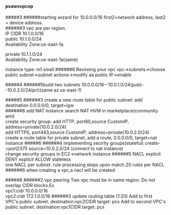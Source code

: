 #### psawsvpcop
#####3
######starting wizard
for 10.0.0.0/16 first2=network address, last2 = device address.  
######3
vpc are per region.  
IP CIDR 10.1.0.0/16  
public 10.1.0.0/24  
Availability Zone:us-east-1a

private 10.1.1.0/24  
Availability Zone:us-east-1a(same)  

instance type: m1.small
######6 Revireing your vpc
vpc->subnets->choose public subnet->subnet actions->modify aa public IP->enable

#####4
######5build two subnets
10.0.0.0/16--10.0.1.0/24(pub)--10.0.2.0/24(pri)(same az us-east-1)

#####5
######3
create a new route table for public subnet: add destination 0.0.0.0/0, target=igw  
######8 add NAT instance
search NAT HVM in marketplace(community ami)  
create security group: add HTTP, port80,source CustomIP, address=private(10.0.2.0/24)  
add HTTPS, port443,source CustomIP, address=private(10.0.2.0/24)  
create a route table for private subnet, add a route, 0.0.0.0/0, target=nat instance
#####6
######4 implementing secirity groups(stateful)
create->port2375 source=10.0.2.0/24 (connect to nat instance)  
change security groups in EC2->network instance
######5 NACL
explicit DENY explicit ALLOW stateless  
one NACL per subnet. rule processing stops upon match.20 rules per NACL  
######6
when creating a vpc,a nacl will be created

#####8
######2 vpc peering
Two vpc must be in same region. Do not overlap CIDR blocks.Ex  
vpc1:cidr 10.0.0.0/16  
vpc2:cidr 172.1.0.0/16
######3 update routing table (1:20)
Add to first VPC's public subnet. destination:vpc2CIDR  target: pcx 
Add to second VPC's public subnet. destination:vpc1CIDR  target: pcx 
